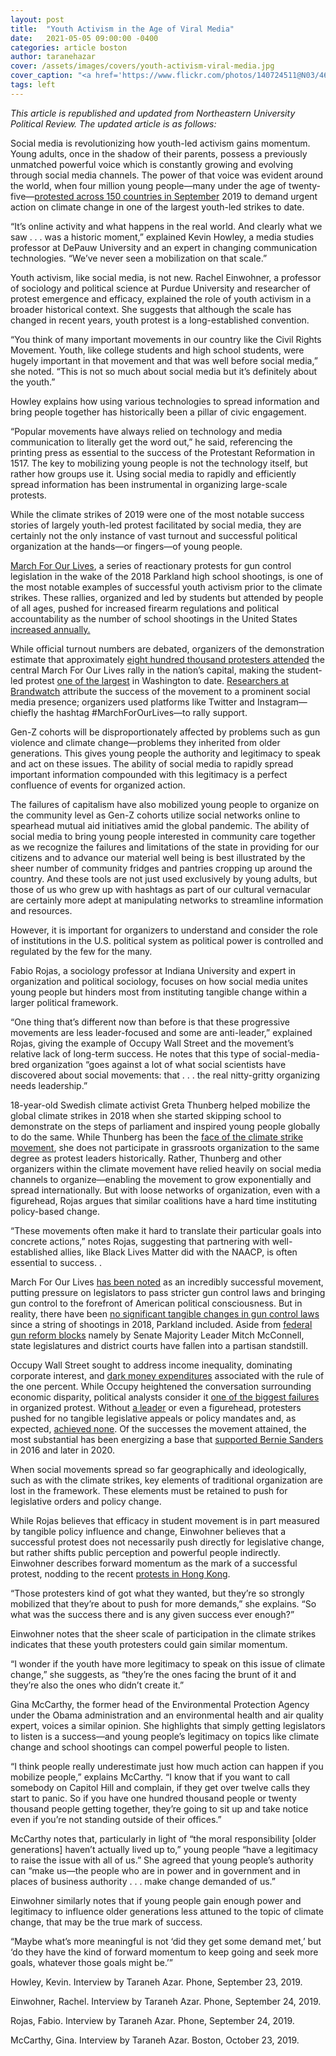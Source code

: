 ```yaml
---
layout: post
title:  "Youth Activism in the Age of Viral Media"
date:   2021-05-05 09:00:00 -0400
categories: article boston
author: taranehazar
cover: /assets/images/covers/youth-activism-viral-media.jpg
cover_caption: "<a href='https://www.flickr.com/photos/140724511@N03/46134951002'>Photo courtesy of Julian Meehan</a>"
tags: left
---
```

*This article is republished and updated from Northeastern University Political Review. The updated article is as follows:*

Social media is revolutionizing how youth-led activism gains momentum. Young adults, once in the shadow of their parents, possess a previously unmatched powerful voice which is constantly growing and evolving through social media channels. The power of that voice was evident around the world, when four million young people—many under the age of twenty-five—[protested across 150 countries in September](https://www.nytimes.com/2019/09/20/climate/global-climate-strike.html) 2019 to demand urgent action on climate change in one of the largest youth-led strikes to date. 

“It’s online activity and what happens in the real world. And clearly what we saw . . . was a historic moment,” explained Kevin Howley, a media studies professor at DePauw University and an expert in changing communication technologies. “We’ve never seen a mobilization on that scale.” 

Youth activism, like social media, is not new. Rachel Einwohner, a professor of sociology and political science at Purdue University and researcher of protest emergence and efficacy, explained the role of youth activism in a broader historical context. She suggests that although the scale has changed in recent years, youth protest is a long-established convention.

“You think of many important movements in our country like the Civil Rights Movement. Youth, like college students and high school students, were hugely important in that movement and that was well before social media,” she noted. “This is not so much about social media but it’s definitely about the youth.” 

Howley explains how using various technologies to spread information and bring people together has historically been a pillar of civic engagement. 

“Popular movements have always relied on technology and media communication to literally get the word out,” he said, referencing the printing press as essential to the success of the Protestant Reformation in 1517. The key to mobilizing young people is not the technology itself, but rather how groups use it. Using social media to rapidly and efficiently spread information has been instrumental in organizing large-scale protests.

While the climate strikes of 2019 were one of the most notable success stories of largely youth-led protest facilitated by social media, they are certainly not the only instance of vast turnout and successful political organization at the hands—or fingers—of young people. 

[March For Our Lives](https://marchforourlives.com/), a series of reactionary protests for gun control legislation in the wake of the 2018 Parkland high school shootings, is one of the most notable examples of successful youth activism prior to the climate strikes. These rallies, organized and led by students but attended by people of all ages, pushed for increased firearm regulations and political accountability as the number of school shootings in the United States [increased annually.](https://www.washingtonpost.com/nation/2019/08/05/more-deadlier-mass-shooting-trends-america/?arc404=true) 

While official turnout numbers are debated, organizers of the demonstration estimate that approximately [eight hundred thousand protesters attended](https://thehill.com/blogs/blog-briefing-room/news/380116-organizers-estimate-800k-people-in-dc-for-march-so-far) the central March For Our Lives rally in the nation’s capital, making the student-led protest [one of the largest](https://www.usatoday.com/story/news/nation/2018/03/24/march-our-lives-could-become-biggest-single-day-protest-d-c-nations-history/455675002/) in Washington to date. [Researchers at Brandwatch](https://www.brandwatch.com/blog/march-for-our-lives-social-media/) attribute the success of the movement to a prominent social media presence; organizers used platforms like Twitter and Instagram—chiefly the hashtag #MarchForOurLives—to rally support.

Gen-Z cohorts will be disproportionately affected by problems such as gun violence and climate change—problems they inherited from older generations. This gives young people the authority and legitimacy to speak and act on these issues. The ability of social media to rapidly spread important information compounded with this legitimacy is a perfect confluence of events for organized action.

The failures of capitalism have also mobilized young people to organize on the community level as Gen-Z cohorts utilize social networks online to spearhead mutual aid initiatives amid the global pandemic. The ability of social media to bring young people interested in community care together as we recognize the failures and limitations of the state in providing for our citizens and to advance our material well being is best illustrated by the sheer number of community fridges and pantries cropping up around the country. And these tools are not just used exclusively by young adults, but those of us who grew up with hashtags as part of our cultural vernacular are certainly more adept at manipulating networks to streamline information and resources. 

However, it is important for organizers to understand and consider the role of institutions in the U.S. political system as political power is controlled and regulated by the few for the many.

Fabio Rojas, a sociology professor at Indiana University and expert in organization and political sociology, focuses on how social media unites young people but hinders most from instituting tangible change within a larger political framework. 

“One thing that’s different now than before is that these progressive movements are less leader-focused and some are anti-leader,” explained Rojas, giving the example of Occupy Wall Street and the movement’s relative lack of long-term success. He notes that this type of social-media-bred organization “goes against a lot of what social scientists have discovered about social movements: that . . . the real nitty-gritty organizing needs leadership.”

18-year-old Swedish climate activist Greta Thunberg helped mobilize the global climate strikes in 2018 when she started skipping school to demonstrate on the steps of parliament and inspired young people globally to do the same. While Thunberg has been the [face of the climate strike movement](https://www.businessinsider.com/greta-thunberg-bio-climate-change-activist-2019-9), she does not participate in grassroots organization to the same degree as protest leaders historically. Rather, Thunberg and other organizers within the climate movement have relied heavily on social media channels to organize—enabling the movement to grow exponentially and spread internationally. But with loose networks of organization, even with a figurehead, Rojas argues that similar coalitions have a hard time instituting policy-based change. 

“These movements often make it hard to translate their particular goals into concrete actions,” notes Rojas, suggesting that partnering with well-established allies, like Black Lives Matter did with the NAACP, is often essential to success. . 

March For Our Lives [has been noted](https://www.cnbc.com/2018/03/23/how-the-march-for-our-lives-organizers-changed-the-gun-control-conversation.html) as an incredibly successful movement, putting pressure on legislators to pass stricter gun control laws and bringing gun control to the forefront of American political consciousness. But in reality, there have been [no significant tangible changes in gun control laws](https://apnews.com/384667155bbd4b2dbe48e3315cad9cdb) since a string of shootings in 2018, Parkland included. Aside from [federal gun reform blocks](https://www.usatoday.com/story/news/politics/2019/08/04/mass-shootings-what-congress-doing-gun-control/1916451001/) namely by Senate Majority Leader Mitch McConnell, state legislatures and district courts have fallen into a partisan standstill. 

Occupy Wall Street sought to address income inequality, dominating corporate interest, and [dark money expenditures](https://www.theatlantic.com/politics/archive/2015/06/the-triumph-of-occupy-wall-street/395408/) associated with the rule of the one percent. While Occupy heightened the conversation surrounding economic disparity, political analysts consider it [one of the biggest failures](https://www.theguardian.com/commentisfree/2017/aug/29/why-are-our-protests-failing-and-how-can-we-achieve-social-change-today) in organized protest. Without [a leader](https://www.huffpost.com/entry/the-failure-of-occupy-wal_b_1558787) or even a figurehead, protesters pushed for no tangible legislative appeals or policy mandates and, as expected, [achieved none](https://www.forbes.com/sites/tomwatson/2012/09/17/occupy-wall-streets-year/#590797c930da). Of the successes the movement attained, the most substantial has been energizing a base that [supported Bernie Sanders](http://money.com/money/4495707/occupy-wall-street-anniversary-effects/) in 2016 and later in 2020.

When social movements spread so far geographically and ideologically, such as with the climate strikes, key elements of traditional organization are lost in the framework. These elements must be retained to push for legislative orders and policy change.

While Rojas believes that efficacy in student movement is in part measured by tangible policy influence and change, Einwohner believes that a successful protest does not necessarily push directly for legislative change, but rather shifts public perception and powerful people indirectly. Einwohner describes forward momentum as the mark of a successful protest, nodding to the recent [protests in Hong Kong](http://www.nupoliticalreview.com/2019/10/14/hong-kong-attempts-to-criminalize-the-basic-right-to-protest/). 

“Those protesters kind of got what they wanted, but they’re so strongly mobilized that they’re about to push for more demands,” she explains. “So what was the success there and is any given success ever enough?”

Einwohner notes that the sheer scale of participation in the climate strikes indicates that these youth protesters could gain similar momentum. 

“I wonder if the youth have more legitimacy to speak on this issue of climate change,” she suggests, as “they’re the ones facing the brunt of it and they’re also the ones who didn’t create it.” 

Gina McCarthy, the former head of the Environmental Protection Agency under the Obama administration and an environmental health and air quality expert, voices a similar opinion. She highlights that simply getting legislators to listen is a success—and young people’s legitimacy on topics like climate change and school shootings can compel powerful people to listen.

“I think people really underestimate just how much action can happen if you mobilize people,” explains McCarthy. “I know that if you want to call somebody on Capitol Hill and complain, if they get over twelve calls they start to panic. So if you have one hundred thousand people or twenty thousand people getting together, they’re going to sit up and take notice even if you’re not standing outside of their offices.”

McCarthy notes that, particularly in light of “the moral responsibility [older generations] haven’t actually lived up to,” young people “have a legitimacy to raise the issue with all of us.” She agreed that young people’s authority can “make us—the people who are in power and in government and in places of business authority . . . make change demanded of us.”

Einwohner similarly notes that if young people gain enough power and legitimacy to influence older generations less attuned to the topic of climate change, that may be the true mark of success.

“Maybe what’s more meaningful is not ‘did they get some demand met,’ but ‘do they have the kind of forward momentum to keep going and seek more goals, whatever those goals might be.’”

Howley, Kevin. Interview by Taraneh Azar. Phone, September 23, 2019. 

Einwohner, Rachel. Interview by Taraneh Azar. Phone, September 24, 2019.

Rojas, Fabio. Interview by Taraneh Azar. Phone, September 24, 2019.

McCarthy, Gina. Interview by Taraneh Azar. Boston, October 23, 2019. 
